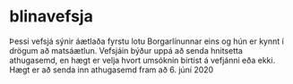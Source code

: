 # blinavefsja

Þessi vefsjá sýnir áætlaða fyrstu lotu Borgarlínunnar eins og hún er kynnt í drögum að matsáætlun. Vefsjáin býður uppá að senda hnitsetta athugasemd, en hægt er velja hvort umsóknin birtist á vefjánni eða ekki.
Hægt er að senda inn athugasemd fram að 6. júní 2020
